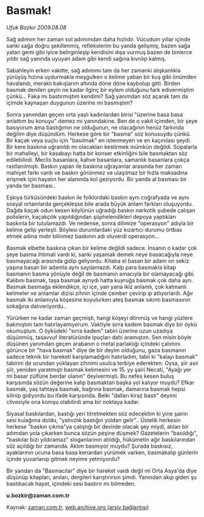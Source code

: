 # Basmak!

*Ufuk Bozkır 2009.08.08*

<tr><td class="metin" colspan="2" style="padding-top: 20px; padding-left: 5px; padding-right: 10px;">Sağ adımım her zaman sol adımımdan daha hızlıdır. Vücudum yıllar içinde sanki sağa doğru şekillenmiş, reflekslerim bu yanda gelişmiş, bazen sağa yatan gemi gibi iyice belirginleşip kendisini dışa vurmuş bazen de binlerce yıldır sağ yanında uyuyan adam gibi kendi sağına kıvrılıp kalmış.</td></tr><tr><td class="metin" colspan="2" style="padding-top: 20px; padding-left: 5px; padding-right: 10px;"><p>Sabahleyin erken vakitte, sağ adımımı tam da her zamanki alışkanlıkla yürüyüş hızına uydurmakla meşgulken o kelime yaban bir kuş gibi önümden havalandı, meraklı bakışlarım altında döne döne kaybolup gitti. Birden basmak denilen şeyin ne kadar ilginç bir eylem olduğunu fark edivermiştim çünkü... Faka mı bastırmıştım kendimi? Sağ yanımdan söz açarak tam da içimde kaynaşan duygunun üzerine mi basmıştım?
<p>Sonra yanımdan geçen orta yaşlı kadınlardan birisi "üzerine basa basa anlattım bu konuyu" demez mi yanındakine. Ben de o vakit içimden, bir şeye basıyorum ama bastığımın ne olduğunun, ne olacağının henüz farkında değilim diye düşündüm. Herkese göre bir "basma" söz konusuydu çünkü. Bir kaçak veya suçlu için "basılmak" en istenmeyen ve en kaçınılası şeydi. Bir kere baskına uğranıldı mı olacakları kestirmek mümkün değildi. Sopalarla bir mahalleyi, bir kasabayı hatta bir konser etkinliğini bile basmaktan söz edilebilirdi. Meclis basanlara, kahve basanlara, samanlık basanlara çokça rastlanılmıştı. Baskın yapan ile baskına uğrayanlar arasında her zaman mahiyet farkı vardı ve baskın görünmez ve ulaşılmaz bir hızla maksadına erişmek için hayatın her alanında kol geziyordu. Bir yanda al basması bir yanda ter basması..
<p>Eşkıya türküsündeki baskın ile folklordaki baskın aynı coğrafyada ve aynı sosyal ortamlarda gerçekleşse bile arada büyük anlam farkları oluşuyordu. Dağda kaçak odun kesen köylünün uğradığı baskın narkotik şubede çalışan polislerin, kaçakçılık yapıldığından şüphelendikleri depoya yaptıkları baskınla bir tutulamazdı. Ve nedense, sonra dilimize "operasyon" adıyla bir kelime gelip yerleşti. Böylesi durumlardaki yüz kızartıcı durumu örtbas etmek adına mıdır bilinmez baskının adı oluverdi operasyon...
<p>Basmak elbette baskına çıkan bir kelime değildi sadece. İnsanın o kadar çok şeye basma ihtimali vardı ki, sanki yaşamak demek neye basacağıyla neye basmayacağı arasında gidip geliyordu. Kitaba el basan bir adam on sekiz yaşına basan bir adamla aynı sayılamazdı. Kalp para basmakla kitap basmanın basma yönüyle değil de basmanın amacıyla bir olamayacağı gibi. Kalıbını basmak, taşa basmak ayrıydı hatta kuyruğa basmak çok daha ayrı. Basmak basmağa eklendikçe, içi içe, yan yana ikiz anlamlı, çok katmanlı kelimeler ve anlamlar dizisi zihnin içinde çember çevirip ip atlıyorlardı. Ağır basmak iki anlamıyla köşesine koyulurken ateş basmak sıkıntı basmasının sokağına dalıveriyordu..
<p>Yürürken ne kadar zaman geçmişti, hangi köşeyi dönmüş ve hangi yüzlere bakmıştım tam hatırlayamıyorum. Vaktiyle sırra kadem basmak diye bir öykü okumuştum. O öyküdeki "sırra kadem" tabiri üzerine uzun uzadıya düşünmüş, tasavvuf literatüründe ipuçları dahi aramıştım. Sen misin böyle düşünen yanımdan geçen arabanın o metal parlaklığı içindeki çalımını görünce bir "hava basmak" diye de bir deyim olduğunu, gaza basmanın sadece teknik bir hareketi karşılamadığını hatırladım, tabii ki "kalayı basmak" tabirini de ucundan yoklayan zihnimi usulca terbiye ederekten. Oysa, şiir asıl şiir, yeniden yaratmıştı basmak kelimesini ve 15. yy şairi Necati, "Ayağı yer mi basar zülfüne berdar olanın" deyivermişti. Bu nefes kesen buluş karşısında sözün değerine kalıp basmaktan başka yol kalıyor muydu? Efkar basmak, yaş tahtaya basmak, bağrına basmak, damarına basmak hepsi silinip gidiyordu bu ifade karşısında. Belki "dalları kiraz bastı" deyimi cilvesiyle ona komşu olabilirdi ama bir noktaya kadar.
<p>Siyasal baskılardan, bastığı yeri titretmekten söz edecektim ki yine şairin sesi kulağıma doldu, "yalnızlık bastığın yoldan gelir".. Üstelik herkesin herkese "baskın çıkma"ya çalıştığı bir devirde olacak şey miydi, atılan bir adımdan yola çıkarken bunca sözün peşine düşmek? Gazetelerin "basıldığı", "baskılar bizi yıldıramaz" sloganlarının atıldığı, hükümetin ağır baskılarından söz açıldığı bir zamanda. Aklım basmıyor muydu? Şurada baskısız, ayaklarının ucuna basa basa kenardan yürümek varken, basmakalıp günlerin içinde yuvarlanıp gitmek neyime yetmiyordu?
<p>Bir yandan da "Basmacılar" diye bir hareket vardı değil mi Orta Asya'da diye düşünüp kitapları, anıları, dergileri karıştırırsın şimdi. Yanından akıp giden şu bastıbacak hayat, içindeki sesi bastırır mı bilmeden. 
<p><b>u.bozkir@zaman.com.tr</b><br/></p></p></p></p></p></p></p></p></td></tr>

Kaynak: [zaman.com.tr](http://zaman.com.tr/yazar.do?yazino=878046), [web.archive.org (arşiv bağlantısı)](http://web.archive.org/web/20090812105439/http://www.zaman.com.tr:80/yazar.do?yazino=878046)
